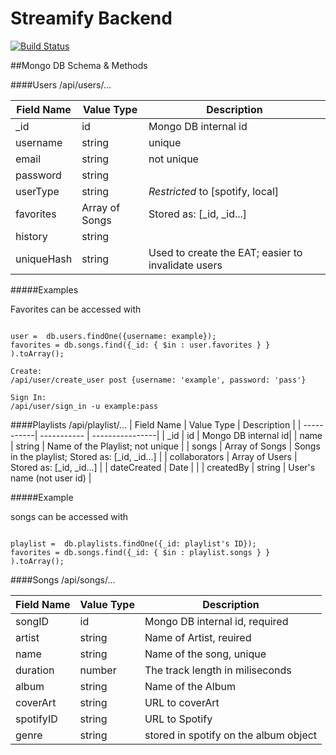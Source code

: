 # Streamify Backend
[![Build Status](https://travis-ci.org/StreamifyTeam/streamify_backend.svg?branch=master)](https://travis-ci.org/StreamifyTeam/streamify_backend)

##Mongo DB Schema & Methods

####Users  /api/users/...


| Field Name | Value Type | Description          |
| -------------| ----------- | ----------- |
| _id          |  id      | Mongo DB internal id|
| username     |  string  |  unique    |
| email        |  string  |  not unique|
| password     |  string  |     |
| userType     |  string  |  _Restricted_ to [spotify, local]|
| favorites    |  Array of Songs  |  Stored as: [_id, _id...] |
| history      |  string  |    |
| uniqueHash   |  string  | Used to create the EAT; easier to invalidate users |

#####Examples

Favorites can be accessed with
```

user =  db.users.findOne({username: example});
favorites = db.songs.find({_id: { $in : user.favorites } } ).toArray();

```


```
Create:
/api/user/create_user post {username: 'example', password: 'pass'}

Sign In:
/api/user/sign_in -u example:pass

```

####Playlists /api/playlist/...
| Field Name | Value Type | Description          |
| -----------| ----------- | ----------------|
| _id        |  id    | Mongo DB internal id|
| name       |  string  |  Name of the Playlist; not unique |
| songs      |  Array of Songs |  Songs in the playlist; Stored as: [_id, _id...]  |
| collaborators   |  Array of Users  |  Stored as: [_id, _id...] |
| dateCreated   |  Date  |   |
| createdBy  |  string  |  User's name (not user id) |

#####Example

songs can be accessed with
```

playlist =  db.playlists.findOne({_id: playlist's ID});
favorites = db.songs.find({_id: { $in : playlist.songs } } ).toArray();

```

####Songs /api/songs/...

| Field Name | Value Type | Description       |
| -----------| ----------- | ----------------|
| songID        |  id    | Mongo DB internal id, required|
| artist     |  string  |  Name of Artist, reuired|
| name       |  string  |  Name of the song, unique|
| duration   |  number  |  The track length in miliseconds|
| album   |  string  |   Name of the Album|
| coverArt  |  string  |  URL to coverArt |
| spotifyID  |  string  |  URL to Spotify |
| genre   |  string  | stored in spotify on the album object |
